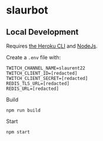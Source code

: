 # slaurbot

## Local Development
Requires [the Heroku CLI](https://devcenter.heroku.com/articles/heroku-cli) and [NodeJs](https://nodejs.org/en/).

Create a `.env` file with:
```
TWITCH_CHANNEL_NAME=slaurent22
TWITCH_CLIENT_ID=[redacted]
TWITCH_CLIENT_SECRET=[redacted]
REDIS_TLS_URL=[redacted]
REDIS_URL=[redacted]
```

Build
```
npm run build
```

Start
```
npm start
```

